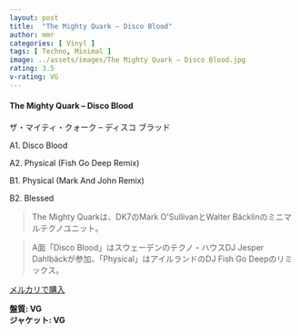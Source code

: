 ```yaml
---
layout: post
title:  "The Mighty Quark – Disco Blood"
author: mmr
categories: [ Vinyl ]
tags: [ Techno, Minimal ]
image: ../assets/images/The Mighty Quark – Disco Blood.jpg
rating: 3.5
v-rating: VG
---
```


#### The Mighty Quark – Disco Blood

ザ・マイティ・クォーク – ディスコ ブラッド

A1. Disco Blood

A2. Physical (Fish Go Deep Remix)

B1. Physical (Mark And John Remix)

B2. Blessed

> The Mighty Quarkは、DK7のMark O'SullivanとWalter Bäcklinのミニマルテクノユニット。

> A面「Disco Blood」はスウェーデンのテクノ・ハウスDJ Jesper Dahlbäckが参加、「Physical」はアイルランドのDJ Fish Go Deepのリミックス。

[メルカリで購入](https://jp.mercari.com/item/m43649422760)

<div class="mt-4 mb-4 d-flex align-items-center">
<strong class="mr-1">盤質: VG</strong>
</div>
<div class="mt-4 mb-4 d-flex align-items-center">
<strong class="mr-1">ジャケット: VG</strong>
</div>
